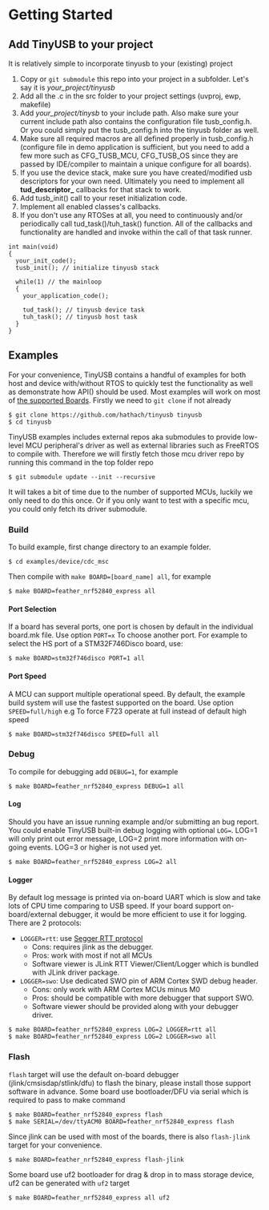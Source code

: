 # Getting Started #

## Add TinyUSB to your project

It is relatively simple to incorporate tinyusb to your (existing) project

1. Copy or `git submodule` this repo into your project in a subfolder. Let's say it is *your_project/tinyusb*
2. Add all the .c in the src folder to your project settings (uvproj, ewp, makefile)
3. Add *your_project/tinysb* to your include path. Also make sure your current include path also contains the configuration file tusb_config.h. Or you could simply put the tusb_config.h into the tinyusb folder as well.
4. Make sure all required macros are all defined properly in tusb_config.h (configure file in demo application is sufficient, but you need to add a few more such as CFG_TUSB_MCU, CFG_TUSB_OS since they are passed by IDE/compiler to maintain a unique configure for all boards).
5. If you use the device stack, make sure you have created/modified usb descriptors for your own need. Ultimately you need to implement all **tud_descriptor_** callbacks for that stack to work.
6. Add tusb_init() call to your reset initialization code.
7. Implement all enabled classes's callbacks.
8. If you don't use any RTOSes at all, you need to continuously and/or periodically call tud_task()/tuh_task() function. All of the callbacks and functionality are handled and invoke within the call of that task runner.

~~~{.c}
int main(void)
{
  your_init_code();
  tusb_init(); // initialize tinyusb stack

  while(1) // the mainloop
  {
    your_application_code();

    tud_task(); // tinyusb device task
    tuh_task(); // tinyusb host task
  }
}
~~~

## Examples

For your convenience, TinyUSB contains a handful of examples for both host and device with/without RTOS to quickly test the functionality as well as demonstrate how API() should be used. Most examples will work on most of [the supported Boards](boards.md). Firstly we need to `git clone` if not already

```
$ git clone https://github.com/hathach/tinyusb tinyusb
$ cd tinyusb
```

TinyUSB examples includes external repos aka submodules to provide low-level MCU peripheral's driver as well as external libraries such as FreeRTOS to compile with. Therefore we will firstly fetch those mcu driver repo by running this command in the top folder repo

```
$ git submodule update --init --recursive
```

It will takes a bit of time due to the number of supported MCUs, luckily we only need to do this once. Or if you only want to test with a specific mcu, you could only fetch its driver submodule.

### Build

To build example, first change directory to an example folder. 

```
$ cd examples/device/cdc_msc
```

Then compile with `make BOARD=[board_name] all`, for example

```
$ make BOARD=feather_nrf52840_express all
```

#### Port Selection

If a board has several ports, one port is chosen by default in the individual board.mk file. Use option `PORT=x` To choose another port. For example to select the HS port of a STM32F746Disco board, use:

```
$ make BOARD=stm32f746disco PORT=1 all
```

#### Port Speed

A MCU can support multiple operational speed. By default, the example build system will use the fastest supported on the board. Use option `SPEED=full/high` e.g To force F723 operate at full instead of default high speed

```
$ make BOARD=stm32f746disco SPEED=full all
```

### Debug

To compile for debugging add `DEBUG=1`, for example

```
$ make BOARD=feather_nrf52840_express DEBUG=1 all
```

#### Log

Should you have an issue running example and/or submitting an bug report. You could enable TinyUSB built-in debug logging with optional `LOG=`. LOG=1 will only print out error message, LOG=2 print more information with on-going events. LOG=3 or higher is not used yet. 

```
$ make BOARD=feather_nrf52840_express LOG=2 all
```

#### Logger

By default log message is printed via on-board UART which is slow and take lots of CPU time comparing to USB speed. If your board support on-board/external debugger, it would be more efficient to use it for logging. There are 2 protocols: 

- `LOGGER=rtt`: use [Segger RTT protocol](https://www.segger.com/products/debug-probes/j-link/technology/about-real-time-transfer/)   
  - Cons: requires jlink as the debugger.
  - Pros: work with most if not all MCUs
  - Software viewer is JLink RTT Viewer/Client/Logger which is bundled with JLink driver package.
- `LOGGER=swo`: Use dedicated SWO pin of ARM Cortex SWD debug header.
  - Cons: only work with ARM Cortex MCUs minus M0
  - Pros: should be compatible with more debugger that support SWO.
  - Software viewer should be provided along with your debugger driver.

```
$ make BOARD=feather_nrf52840_express LOG=2 LOGGER=rtt all
$ make BOARD=feather_nrf52840_express LOG=2 LOGGER=swo all
```

### Flash

`flash` target will use the default on-board debugger (jlink/cmsisdap/stlink/dfu) to flash the binary, please install those support software in advance. Some board use bootloader/DFU via serial which is required to pass to make command

```
$ make BOARD=feather_nrf52840_express flash
$ make SERIAL=/dev/ttyACM0 BOARD=feather_nrf52840_express flash
```

Since jlink can be used with most of the boards, there is also `flash-jlink` target for your convenience.

```
$ make BOARD=feather_nrf52840_express flash-jlink
```

Some board use uf2 bootloader for drag & drop in to mass storage device, uf2 can be generated with `uf2` target

```
$ make BOARD=feather_nrf52840_express all uf2
```
